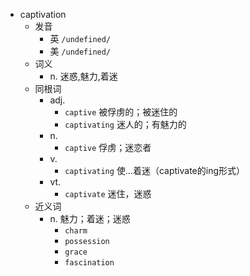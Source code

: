 - captivation
  - 发音
    - 英 `/undefined/`
    - 美 `/undefined/`
  - 词义
    - n. 迷惑,魅力,着迷
  - 同根词
    - adj.
      - `captive` 被俘虏的；被迷住的
      - `captivating` 迷人的；有魅力的
    - n.
      - `captive` 俘虏；迷恋者
    - v.
      - `captivating` 使…着迷（captivate的ing形式）
    - vt.
      - `captivate` 迷住，迷惑
  - 近义词
    - n. 魅力；着迷；迷惑
      - `charm`
      - `possession`
      - `grace`
      - `fascination`
